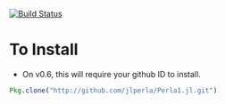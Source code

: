 [![Build Status](https://travis-ci.com/jlperla/Perla1.jl.svg?token=G6ge79qYLosYiRGJBp1G&branch=master)](https://travis-ci.com/jlperla/Perla1.jl)

# To Install
- On v0.6, this will require your github ID to install.
```julia
Pkg.clone("http://github.com/jlperla/Perla1.jl.git")
```
